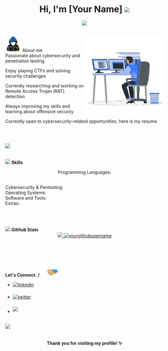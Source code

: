 <h1 align="center"><b>Hi, I'm [Your Name] </b><img src="https://media.giphy.com/media/hvRJCLFzcasrR4ia7z/giphy.gif" width="35"></h1> <p align="center"> <a href="https://github.com/DenverCoder1/readme-typing-svg"><img src="https://readme-typing-svg.herokuapp.com?font=Time+New+Roman&color=cyan&size=25&center=true&vCenter=true&width=600&height=100&lines=Welcome+to+my+profile!;Cybersecurity+enthusiast,;Penetration+Testing+researcher,;CTF+player,;Always+learning+new+things..<3"></a> </p> <br>
<picture><img src="https://github.com/0xAbdulKhalid/0xAbdulKhalid/raw/main/assets/mdImages/about_me.gif" width="50px"></picture> About me
<picture> <img align="right" src="https://github.com/0xAbdulKhalid/0xAbdulKhalid/raw/main/assets/mdImages/Right_Side.gif" width="250px"></picture>

<br>
Passionate about cybersecurity and penetration testing

Enjoy playing CTFs and solving security challenges

Currently researching and working on Remote Access Trojan (RAT) detection

Always improving my skills and learning about offensive security

Currently open to cybersecurity-related opportunities, here is my resume

<br><br>

<img src="https://user-images.githubusercontent.com/73097560/115834477-dbab4500-a447-11eb-908a-139a6edaec5c.gif"><br><br>

<img src="https://media2.giphy.com/media/QssGEmpkyEOhBCb7e1/giphy.gif?cid=ecf05e47a0n3gi1bfqntqmob8g9aid1oyj2wr3ds3mg700bl&rid=giphy.gif" width="25"><b> Skills</b>
<br> <p align="center">
Programming Languages:



<br>
Cybersecurity & Pentesting:


<br>
Operating Systems:



<br>
Software and Tools:



<br>
Extras:



</p> <br> <br>
<br>
<img src="https://media.giphy.com/media/iY8CRBdQXODJSCERIr/giphy.gif" width="35"><b> GitHub Stats </b>
<br> <div align="center"> <a href="https://github.com/yourgithubusername/"> <img src="https://github-readme-stats.vercel.app/api?username=yourgithubusername&include_all_commits=true&count_private=true&show_icons=true&line_height=20&title_color=7A7ADB&icon_color=2234AE&text_color=D3D3D3&bg_color=0,000000,130F40" width="450"/> <img src="https://github-readme-stats.vercel.app/api/top-langs?username=yourgithubusername&show_icons=true&locale=en&layout=compact&line_height=20&title_color=7A7ADB&icon_color=2234AE&text_color=D3D3D3&bg_color=0,000000,130F40" width="375" alt="yourgithubusername"/> </a> </div> <br> <br> <br>
<br> <br>
<b> Let's Connect..!</b><img src="https://github.com/0xAbdulKhalid/0xAbdulKhalid/raw/main/assets/mdImages/handshake.gif" width="80">
<br> <div align='left'> <ul> <li> <a href="https://linkedin.com/in/yourlinkedin" target="_blank"> <img src="https://img.shields.io/badge/linkedin: yourlinkedin-%2300acee.svg?color=405DE6&style=for-the-badge&logo=linkedin&logoColor=white" alt=linkedin style="margin-bottom: 5px;"/> </a> </li> <br> <li> <a href="https://twitter.com/yourtwitter" target="_blank"> <img src="https://img.shields.io/badge/twitter: yourtwitter-%2300acee.svg?color=1DA1F2&style=for-the-badge&logo=twitter&logoColor=white" alt=twitter style="margin-bottom: 5px;"/> </a> </li> <br> <li> <a href="mailto:youremail@gmail.com" target="_blank"> <img src="https://img.shields.io/badge/gmail: youremail-%23EA4335.svg?style=for-the-badge&logo=gmail&logoColor=white" t=mail style="margin-bottom: 5px;" /> </a> </li> </ul> </div> <br> <img src="https://user-images.githubusercontent.com/73097560/115834477-dbab4500-a447-11eb-908a-139a6edaec5c.gif"> <br> <br> <br> <div align='center'>
<b>Thank you for visiting my profile! ✨</b>
</div>
